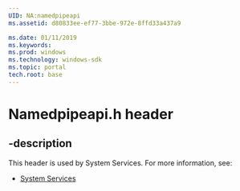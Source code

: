 ```yaml
---
UID: NA:namedpipeapi
ms.assetid: d80833ee-ef77-3bbe-972e-8ffd33a437a9

ms.date: 01/11/2019
ms.keywords: 
ms.prod: windows
ms.technology: windows-sdk
ms.topic: portal
tech.root: base
---
```


# Namedpipeapi.h header


## -description


This header is used by System Services. For more information, see:

- [System Services](../_base/index.md)
